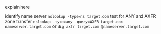 explain here

identify name server `nslookup -type=ns target.com`
test for ANY and AXFR zone transfer `nslookup -type=any -query=AXFR target.com nameserver.target.com` or `dig axfr target.com @nameserver.target.com`